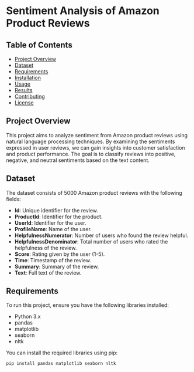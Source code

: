 # Sentiment Analysis of Amazon Product Reviews

## Table of Contents

- [Project Overview](#project-overview)
- [Dataset](#dataset)
- [Requirements](#requirements)
- [Installation](#installation)
- [Usage](#usage)
- [Results](#results)
- [Contributing](#contributing)
- [License](#license)

## Project Overview

This project aims to analyze sentiment from Amazon product reviews using natural language processing techniques. By examining the sentiments expressed in user reviews, we can gain insights into customer satisfaction and product performance. The goal is to classify reviews into positive, negative, and neutral sentiments based on the text content.

## Dataset

The dataset consists of 5000 Amazon product reviews with the following fields:

- **Id**: Unique identifier for the review.
- **ProductId**: Identifier for the product.
- **UserId**: Identifier for the user.
- **ProfileName**: Name of the user.
- **HelpfulnessNumerator**: Number of users who found the review helpful.
- **HelpfulnessDenominator**: Total number of users who rated the helpfulness of the review.
- **Score**: Rating given by the user (1-5).
- **Time**: Timestamp of the review.
- **Summary**: Summary of the review.
- **Text**: Full text of the review.

## Requirements

To run this project, ensure you have the following libraries installed:

- Python 3.x
- pandas
- matplotlib
- seaborn
- nltk

You can install the required libraries using pip:

```bash
pip install pandas matplotlib seaborn nltk
